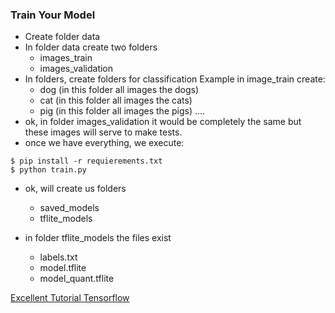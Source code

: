 ### Train Your Model
* Create folder data
* In folder data create two folders
    * images_train
    * images_validation
* In folders, create folders for classification Example in image_train create:
    * dog (in this folder all images the dogs)
    * cat (in this folder all images the cats)
    * pig (in this folder all images the pigs)
    ....
* ok, in folder images_validation it would be completely the same but these images will serve to make tests.
* once we have everything, we execute:
```
$ pip install -r requierements.txt
$ python train.py
```

* ok, will create us folders
    * saved_models
    * tflite_models

* in folder tflite_models the files exist
    * labels.txt
    * model.tflite
    * model_quant.tflite
    
    
[Excellent Tutorial Tensorflow](https://github.com/frogermcs/TFLite-Tester/blob/master/notebooks/Testing_TFLite_model.ipynb)